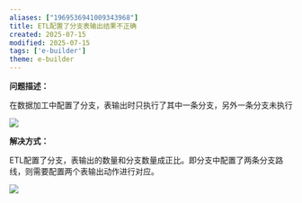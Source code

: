```yaml
---
aliases: ["1969536941009343968"]
title: ETL配置了分支表输出结果不正确
created: 2025-07-15
modified: 2025-07-15
tags: ['e-builder']
theme: e-builder
---
```


**问题描述：**

在数据加工中配置了分支，表输出时只执行了其中一条分支，另外一条分支未执行

![](611ee3cd49e872d7ffe50232116eda6d.jpg)

**解决方式：**

ETL配置了分支，表输出的数量和分支数量成正比。即分支中配置了两条分支路线，则需要配置两个表输出动作进行对应。

![](0f5cf0b8faa90a94f4c573321dcc1beb.jpg)